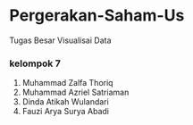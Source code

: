 # Pergerakan-Saham-Us
Tugas Besar Visualisai Data

### kelompok 7
1. Muhammad Zalfa Thoriq
2. Muhammad Azriel Satriaman
3. Dinda Atikah Wulandari
4. Fauzi Arya Surya Abadi
